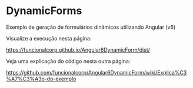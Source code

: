 
# DynamicForms

Exemplo de geração de formulários dinâmicos utilizando Angular (v6)

Visualize a execução nesta página:

https://funcionalcorp.github.io/Angular6DynamicForm/dist/

Veja uma explicação do código nesta outra página:

https://github.com/funcionalcorp/Angular6DynamicForm/wiki/Explica%C3%A7%C3%A3o-do-exemplo
